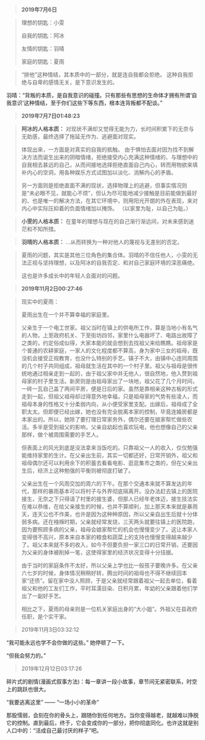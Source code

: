 > **2019年7月6日**

> 理想的钥匙：小雯
>
> 自我的钥匙：阿冰
>
> 友情的钥匙：羽晴
>
> 家庭的钥匙：夏雨

> “排他”这种情结，其本质中的一部分，就是连自我都会拒绝。
> 这种自我拒绝与自卑的感情无关，是下意识发生的。

羽晴：“背叛的本质，是自我意识的碰撞。只有那些有思想的生命体才拥有所谓‘自我意识’这种情结，至于你们这些下等东西，根本连背叛都不配谈。”



> **2019年7月7日01:48:23**

> **阿冰的人格本质：**
> 对现状不满却又觉得无能为力，长时间积累下的无奈与无助感，最终选择了拖延无作为、逃避面对现实。
>
> 体现出来，一方面是对真实的自我的抵触。
> 由于惧怕去面对因为找不到解决方法而诞生出来的阴暗情绪，拒绝接受内心充满这种情绪的、与理想中的自我相去甚远的自己，从而间接地选择拒绝直面自己内心，转而用物欲来填补内心的空洞，用各种娱乐方式试图加以淡化、消解内心的矛盾。
>
> 另一方面则是拒绝直面不满的现状，选择物理上的逃避，但事实情况则是“未必眼不见，就能心不烦”，但认为尽可能地减少接触是目前能做到最好的、也是唯一的解决方法，在其它环境中，则用阳光开朗的外在表现，来对内心中实际压抑着的负面情绪加以掩饰。
> （以家里为耻，以自己为耻。）



> **小雯的人格本质：**
> 在童年的理想与现在的自己渐行渐远间，对未来感到迷茫和不知所措。

> **羽晴的人格本质：**
> …从而转换为一种对他人的蔑视与无差别的否定。



> 夏雨的问题，其实是其他三位角色的集合体。羽晴的不信任他人，小雯的无法正视与坚持理想，以及阿冰的自我否定、和对自己家庭环境的深恶痛绝。
>
> 这也是许多成长中的年轻人会面对的问题。



> **2019年11月2日00:27:46**

> 现实中的夏雨：
>
> 夏雨出生在一个并不算幸福的家庭里。
>
> 父亲生于一个电工世家。祖父当时在镇上的供电所工作，算是当地小有名气的人物，上至政府机关、下至街坊四邻，家里什么电器坏了、电路出故障了之类的，约定俗成似得，大家本能的就会想到去找祖父来给瞧瞧。祖母家是个普通的农耕家庭，一家人的文化程度都不算高，身为家中三女的祖母，既没机会接受正规教育，也没什么特别的手艺。镇子不大，由镇中心连同周围的几个村子共同组成，祖母就生活在其中的一个村子里。祖父与祖母是很传统地通过相亲走到一起的，由于祖父家中并无他人，很自然地，他入赘到祖母家的村子里生活。新房则是由祖母家出了一块地，祖父花了几个月时间，一砖一瓦自己盖了两间平房，便是日后的家。虽然是靠相亲这种古板的形式走到一起，但祖父祖母却过得意外地幸福，只是祖母家的气势有些凌人，而祖母本身的性格又十分柔弱内向，从小便受家里支配。出嫁后，祖母成了全职太太。但即便已经出嫁，她也没有完全脱离本家的控制，毕竟连婚房都是本家出的。所以，她除了要打理日常家务外，偶尔还要在娘家帮忙做些农活。多半是受到祖父的影响，父亲自幼起也喜欢玩电，他也想像自己的父亲那样，做个被周围需要的手艺人。
>
> 但表面上的风光到底是没法拿来当饭吃的。只靠祖父一人的收入，仅仅勉强能维持家里的生计。在父亲出生前，其实一切都还好，日常开销外，祖父和祖母偶尔还可以利用余下的积蓄去看看电影、逛逛集市之类的，但在父亲出生后，经济上这种勉强的平衡则被彻底打破了。
>
> 父亲出生在一个风雨交加的周六的下午。在那个交通本来就不算发达的年代，那样的暴雨基本可以将村子与外界彻底隔离开。没办法赶去镇上的医院接生，无奈之下只得请了村里的接生婆，但那人已经年老体迈，接生技法实在难以恭维，在给父亲接生的时候，也并不算顺利，加上那天本来就是暴雨天，连天公也不作美，也许是因为这种种原因，所以父亲自出生后就十分体弱多病。还在襁褓时期，父亲就经常发烧，三天两头就要往镇上的医院跑，因为要照顾多病的父亲，祖母会娘家帮忙的机会也慢慢变少了。这让本家人变得很不高兴，原本来自本家的粮食和蔬菜上的支持也慢慢变得越来越少了。祖父本来就不多的收入，如今不但要负担一家三口的日常开销，还要因为父亲的身体被削掉一笔，这使得家里的经济状况变得十分拮据。
>
> 由于当时的家庭条件不太好，所以父亲上学也比一般孩子要晚许多。在父亲六七岁的时候，身体情况稍稍好转，腾出时间的祖母也不得不继续回本家“还债”。留在家中没人照顾，于是父亲就经常跟着祖父一起去单位，看着祖父和他的工友们工作，平时耳濡目染、日积月累，年幼的父亲跟着他们学出了一副好手艺。
>
> 相比之下，夏雨的母亲则是一位机关家庭出身的“大小姐”。外祖父在县政府任职，是个实干家。



> 2019年11月3日03:32:12

“我可能永远也学不会你做的这些。” 她停顿了一下。

“但我会努力的。”



> 2019年12月12日03:17:26

碎片式的剧情(漫画式叙事方法)：每一章讲一段小故事，章节间无紧密联系，时空上的跳跃也很大。

“我要逃离这里” —— “一场小小的革命”

那股懦弱，会刻在你的骨头上，跟随你到任何地方。当你变得越老，就越难以挣脱它的控制。直到最后，终于，它会变成你的一部分，把你彻底同化。也许这就是别人口中的：“活成自己最讨厌的样子”吧。